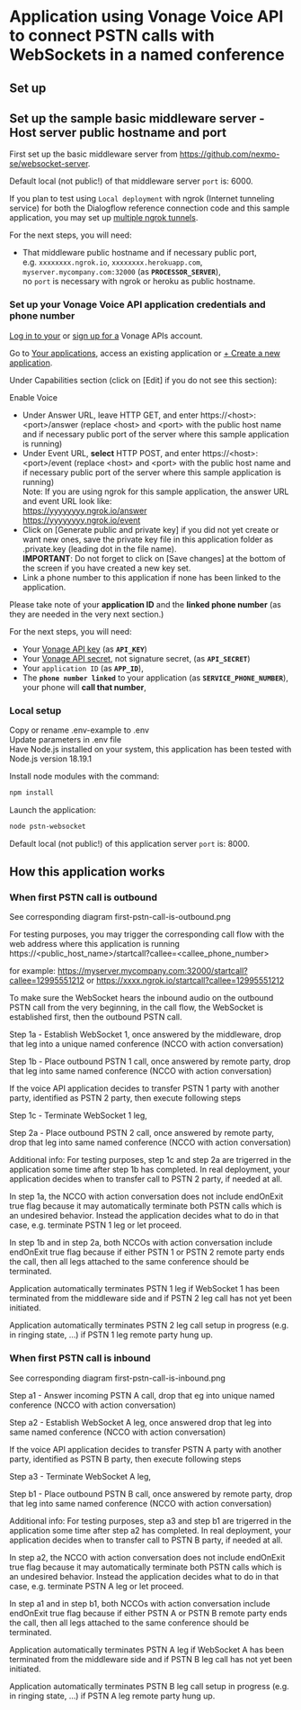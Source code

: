 
# Application using Vonage Voice API to connect PSTN calls with WebSockets in a named conference

## Set up

## Set up the sample basic middleware server - Host server public hostname and port

First set up the basic middleware server from https://github.com/nexmo-se/websocket-server.

Default local (not public!) of that middleware server `port` is: 6000.

If you plan to test using `Local deployment` with ngrok (Internet tunneling service) for both the Dialogflow reference connection code and this sample application, you may set up [multiple ngrok tunnels](https://ngrok.com/docs#multiple-tunnels).

For the next steps, you will need:
- That middleware public hostname and if necessary public port,</br>
e.g. `xxxxxxxx.ngrok.io`, `xxxxxxxx.herokuapp.com`, `myserver.mycompany.com:32000`  (as **`PROCESSOR_SERVER`**),</br>
no `port` is necessary with ngrok or heroku as public hostname.</br>

### Set up your Vonage Voice API application credentials and phone number

[Log in to your](https://dashboard.nexmo.com/sign-in) or [sign up for a](https://dashboard.nexmo.com/sign-up) Vonage APIs account.

Go to [Your applications](https://dashboard.nexmo.com/applications), access an existing application or [+ Create a new application](https://dashboard.nexmo.com/applications/new).

Under Capabilities section (click on [Edit] if you do not see this section):

Enable Voice
- Under Answer URL, leave HTTP GET, and enter https://\<host\>:\<port\>/answer (replace \<host\> and \<port\> with the public host name and if necessary public port of the server where this sample application is running)</br>
- Under Event URL, **select** HTTP POST, and enter https://\<host\>:\<port\>/event (replace \<host\> and \<port\> with the public host name and if necessary public port of the server where this sample application is running)</br>
Note: If you are using ngrok for this sample application, the answer URL and event URL look like:</br>
https://yyyyyyyy.ngrok.io/answer</br>
https://yyyyyyyy.ngrok.io/event</br> 	
- Click on [Generate public and private key] if you did not yet create or want new ones, save the private key file in this application folder as .private.key (leading dot in the file name).</br>
**IMPORTANT**: Do not forget to click on [Save changes] at the bottom of the screen if you have created a new key set.</br>
- Link a phone number to this application if none has been linked to the application.

Please take note of your **application ID** and the **linked phone number** (as they are needed in the very next section.)

For the next steps, you will need:</br>
- Your [Vonage API key](https://dashboard.nexmo.com/settings) (as **`API_KEY`**)</br>
- Your [Vonage API secret](https://dashboard.nexmo.com/settings), not signature secret, (as **`API_SECRET`**)</br>
- Your `application ID` (as **`APP_ID`**),</br>
- The **`phone number linked`** to your application (as **`SERVICE_PHONE_NUMBER`**), your phone will **call that number**,</br>

### Local setup

Copy or rename .env-example to .env<br>
Update parameters in .env file<br>
Have Node.js installed on your system, this application has been tested with Node.js version 18.19.1<br>

Install node modules with the command:<br>
 ```bash
npm install
```

Launch the application:<br>
```bash
node pstn-websocket
```

Default local (not public!) of this application server `port` is: 8000.

## How this application works

### When first PSTN call is outbound

See corresponding diagram first-pstn-call-is-outbound.png

For testing purposes, you may trigger the corresponding call flow with the web address where this application is running
https://<public_host_name>/startcall?callee=<callee_phone_number>

for example:
https://myserver.mycompany.com:32000/startcall?callee=12995551212
or
https://xxxx.ngrok.io/startcall?callee=12995551212

To make sure the WebSocket hears the inbound audio on the outbound PSTN call from the very beginning, in the call flow, the WebSocket is established first, then the outbound PSTN call.


Step 1a - Establish WebSocket 1, once answered by the middleware, drop that leg into a unique named conference (NCCO with action conversation)

Step 1b - Place outbound PSTN 1 call, once answered by remote party, drop that leg into same named conference (NCCO with action conversation)


If the voice API application decides to transfer PSTN 1 party with another party, identified as PSTN 2 party, then execute following steps

Step 1c - Terminate WebSocket 1 leg,

Step 2a - Place outbound PSTN 2 call, once answered by remote party, drop that leg into same named conference (NCCO with action conversation)


Additional info:
For testing purposes, step 1c and step 2a are trigerred in the application some time after step 1b has completed. In real deployment, your application decides when to transfer call to PSTN 2 party, if needed at all.

In step 1a, the NCCO with action conversation does not include endOnExit true flag because it may automatically terminate both PSTN calls which is an undesired behavior. Instead the application decides what to do in that case, e.g. terminate PSTN 1 leg or let proceed.

In step 1b and in step 2a, both NCCOs with action conversation include endOnExit true flag because if either PSTN 1 or PSTN 2 remote party ends the call, then all legs attached to the same conference should be terminated.

Application automatically terminates PSTN 1 leg if WebSocket 1 has been terminated from the middleware side and if PSTN 2 leg call has not yet been initiated.

Application automatically terminates PSTN 2 leg call setup in progress (e.g. in ringing state, ...) if PSTN 1 leg remote party hung up.


### When first PSTN call is inbound

See corresponding diagram first-pstn-call-is-inbound.png

Step a1 - Answer incoming PSTN A call, drop that eg into unique named conference (NCCO with action conversation)

Step a2 - Establish WebSocket A leg, once answered drop that leg into same named conference (NCCO with action conversation)


If the voice API application decides to transfer PSTN A party with another party, identified as PSTN B party, then execute following steps

Step a3 - Terminate WebSocket A leg,

Step b1 - Place outbound PSTN B call, once answered by remote party, drop that leg into same named conference (NCCO with action conversation)


Additional info:
For testing purposes, step a3 and step b1 are trigerred in the application some time after step a2 has completed. In real deployment, your application decides when to transfer call to PSTN B party, if needed at all.

In step a2, the NCCO with action conversation does not include endOnExit true flag because it may automatically terminate both PSTN calls which is an undesired behavior. Instead the application decides what to do in that case, e.g. terminate PSTN A leg or let proceed.

In step a1 and in step b1, both NCCOs with action conversation include endOnExit true flag because if either PSTN A or PSTN B remote party ends the call, then all legs attached to the same conference should be terminated.

Application automatically terminates PSTN A leg if WebSocket A has been terminated from the middleware side and if PSTN B leg call has not yet been initiated.

Application automatically terminates PSTN B leg call setup in progress (e.g. in ringing state, ...) if PSTN A leg remote party hung up.







